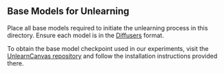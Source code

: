 ## Base Models for Unlearning

Place all base models required to initiate the unlearning process in this directory. Ensure each model is in the [Diffusers](https://huggingface.co/docs/diffusers/index) format.

To obtain the base model checkpoint used in our experiments, visit the [UnlearnCanvas repository](https://github.com/OPTML-Group/UnlearnCanvas) and follow the installation instructions provided there.